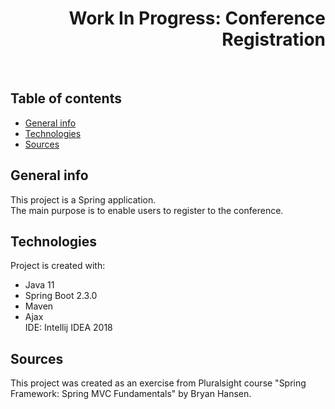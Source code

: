<h1 align="right">Work In Progress: Conference Registration</h1><br>

## Table of contents
* [General info](#general-info)
* [Technologies](#technologies)
* [Sources](#sources)

## General info
This project is a Spring application.  
The main purpose is to enable users to register to the conference.  

## Technologies
Project is created with:
* Java 11
* Spring Boot 2.3.0
* Maven
* Ajax  
IDE: Intellij IDEA 2018

## Sources
This project was created as an exercise from Pluralsight course "Spring Framework: Spring MVC Fundamentals" by Bryan Hansen.
